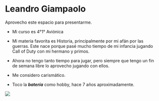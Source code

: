 # Leandro Giampaolo 
Aprovecho este espacio para presentarme.

* Mi curso es 4°1° Aviónica

* Mi materia favorita es Historia, principalmente por mi afán por las guerras. Este nace porque pasé mucho tiempo de mi infancia jugando Call of Duty con mi hermano y primos.

* Ahora no tengo tanto tiempo para jugar, pero siempre que tengo un fin de semana libre lo aprovecho jugando con ellos.

* Me considero carismático.

* Toco la ***batería*** como hobby, hace 7 años aproximadamente.

![](https://i.pinimg.com/originals/ed/97/27/ed9727347095cd4cfc8efdf4afac89ce.jpg)

